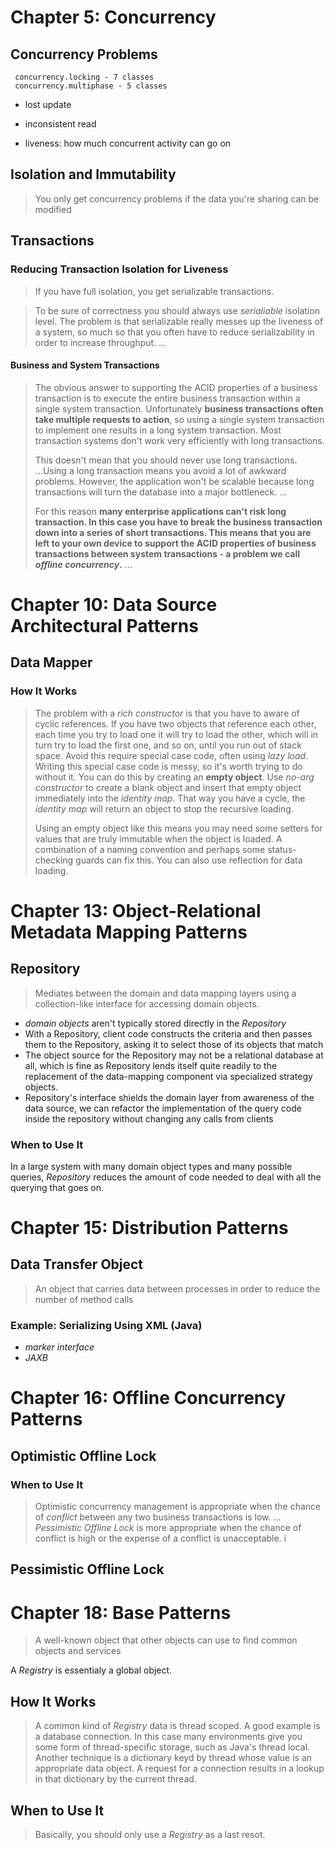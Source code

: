 # Chapter 5: Concurrency
## Concurrency Problems
```
 concurrency.locking - 7 classes
 concurrency.multiphase - 5 classes
```
* lost update
* inconsistent read

* liveness: how much concurrent activity can go on
## Isolation and Immutability
> You only get concurrency problems if the data you're sharing can be modified

## Transactions
### Reducing Transaction Isolation for Liveness
> If you have full isolation, you get serializable transactions.

> To be sure of correctness you should always use *serialiable* isolation level. The problem is that serializable really messes up the liveness of a system, so much so that you often have to reduce serializability in order to increase throughput. ...

#### Business and System Transactions

> The obvious answer to supporting the ACID properties of a business transaction is to execute the entire business transaction within a single system transaction. Unfortunately **business transactions often take multiple requests to action**, so using a single system transaction to implement one results in a long system transaction. Most transaction systems don't work very efficiently with long transactions.
> 
> This doesn't mean that you should never use long transactions. ...Using a long transaction means you avoid a lot of awkward problems. However, the application won't be scalable because long transactions will turn the database into a major bottleneck. ...
>
> For this reason **many enterprise applications can't risk long transaction. In this case you have to break the business transaction down into a series of short transactions. This means that you are left to your own device to support the ACID properties of business transactions between system transactions - a problem we call *offline concurrency*.** ... 

# Chapter 10: Data Source Architectural Patterns
## Data Mapper
### How It Works
> The problem with a *rich constructor* is that you have to aware of cyclic references. If you have two objects that reference each other, each time you try to load one it will try to load the other, which will in turn try to load the first one, and so on, until you run out of stack space.  Avoid this require special case code, often using *lazy load*. Writing this special case code is messy, so it's worth trying to do without it. You can do this by creating an **empty object**. Use *no-arg constructor* to create a blank object and insert that empty object immediately into the *identity map*. That way you have a cycle, the *identity map* will return an object to stop the recursive loading.
>
> Using an empty object like this means you may need some setters for values that are truly immutable when the object is loaded. A combination of a naming convention and perhaps some status-checking guards can fix this. You can also use reflection for data loading.

# Chapter 13: Object-Relational Metadata Mapping Patterns
## Repository

> Mediates between the domain and data mapping layers using a collection-like interface for accessing domain objects.

* *domain objects* aren't typically stored directly in the *Repository* 
* With a Repository, client code constructs the criteria and then passes them to the Repository, asking it to select those of its objects that match
* The object source for the Repository may not be a relational database at all, which is fine as Repository lends itself quite readily to the replacement of the data-mapping component via specialized strategy objects.
* Repository's interface shields the domain layer from awareness of the data source, we can refactor the implementation of the query code inside the repository without changing any calls from clients

### When to Use It
In a large system with many domain object types and many possible queries, *Repository* reduces the amount of code needed to deal with all the querying that goes on.

# Chapter 15: Distribution Patterns
## Data Transfer Object
> An object that carries data between processes in order to reduce the number of method calls

### Example: Serializing Using XML (Java)
* *marker interface*
* *JAXB*

# Chapter 16: Offline Concurrency Patterns
## Optimistic Offline Lock
### When to Use It
> Optimistic concurrency management is appropriate when the chance of *conflict* between any two business transactions is low. ... *Pessimistic Offline Lock* is more appropriate when the chance of conflict is high or the expense of a conflict is unacceptable.
i
## Pessimistic Offline Lock

# Chapter 18: Base Patterns
> A well-known object that other objects can use to find common objects and services

A *Registry* is essentialy a global object.
## How It Works
> A common kind of *Registry* data is thread scoped. A good example is a database connection. In this case many environments give you some form of thread-specific storage, such as Java's thread local. Another technique is a dictionary keyd by thread whose value is an appropriate data object. A request for a connection results in a lookup in that dictionary by the current thread.

## When to Use It
> Basically, you should only use a *Registry* as a last resot.
